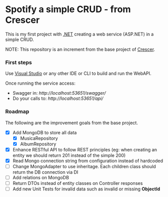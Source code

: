 # Spotify a simple CRUD - from Crescer

This is my first project with [.NET](https://dotnet.microsoft.com/) creating a web service (ASP.NET) in a simple CRUD.

NOTE: This repository is an increment from the base project of [Crescer](https://crescer.cwi.com.br/).

### First steps

Use [Visual Studio](https://visualstudio.microsoft.com/pt-br/vs/community/) or any other IDE or CLI to build and run the WebAPI.

Once running the service access:
- Swagger in: *http://localhost:53651/swagger/*
- Do your calls to: *http://localhost:53651/api/*

### Roadmap

The following are the improvement goals from the base project.

- [x] Add MongoDB to store all data
    - [x] MusicaRepository
    - [x] AlbumRepository
- [x] Enhance RESTful API to follow REST principles (eg: when creating an entity we should return 201 instead of the simple 200)
- [x] Read Mongo connection string from configuration instead of hardcoded
- [ ] Change MongoAdapter to use inheritage. Each children class should return the DB connection via DI
- [ ] Add relations on MongoDB
- [ ] Return DTOs instead of entity classes on Controller responses
- [ ] Add new Unit Tests for invalid data such as invalid or missing **ObjectId**